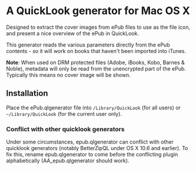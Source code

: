 # A QuickLook generator for Mac OS X

Designed to extract the cover images from ePub files to use as the file icon, and present a nice overview of the ePub in QuickLook.

This generator reads the various parameters directly from the ePub contents - so it will work on books that haven't been imported into iTunes.

**Note**: When used on DRM protected files (Adobe, iBooks, Kobo, Barnes & Noble), metadata will only be read from the unencrypted part of the ePub. Typically this means no cover image will be shown.

## Installation

Place the ePub.qlgenerator file into `/Library/QuickLook` (for all users) or `~/Library/QuickLook` (for the current user only).

### Conflict with other quicklook generators

Under some circumstances, epub.qlgenerator can conflict with other quicklook generators (notably BetterZipQL under OS X 10.6 and earlier). To fix this, rename epub.qlgenerator to come before the conflicting plugin alphabetically (AA_epub.qlgenerator should work).
